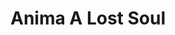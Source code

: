 ---
layout: gamepage
lang: "it"
title: "Anima A Lost Soul"

game: "The Game"
game-description: "🐀 Turn into a rat in the moonlight<br>
🐀 Kill the guards<br>
🐀 Keep your health under control<br>
🔮 Turn back into a witch in the torch light<br>
🔮 Hide from the guards<br>
🩸 Your health determines your bleeding<br>
🩸 Escape the prison!<br>"

development: "The Development"
development-description: "wa"

controls: "Controls"
controls-description: "⌨️ WASD to move<br>
🎮 Left joystick to move"

credits: "Credits"
credits-description: "🔥 Gameplay video music: Behind the Curtain of Deceit by StudioKolomna"

cover_image: "/assets/AnimaALostSoul/animaalostsoul_banner.png"
background_image: "/assets/AnimaALostSoul/animaalostsoul_background.png"
background_color: "#615aed"

gallery:
  - "/assets/AnimaALostSoul/1.jpg"

lang_links:
  it: "/it/projects/animaalostsoul.html"
  en: "/en/projects/animaalostsoul.html"

font: "/assets/AnimaALostSoul/Travelisty.otf"

gamePage: "https://ary-and-navy.itch.io/anima-a-lost-soul"
download: "Scarica exe"
visitSite: "Apri su Itch.io!"

gameName: "animaalostsoul"
---